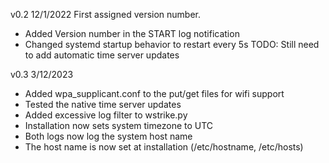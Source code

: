 v0.2 12/1/2022
First assigned version number.  
- Added Version number in the START log notification
- Changed systemd startup behavior to restart every 5s
TODO: Still need to add automatic time server updates

v0.3 3/12/2023  
- Added wpa_supplicant.conf to the put/get files for wifi support  
- Tested the native time server updates  
- Added excessive log filter to wstrike.py  
- Installation now sets system timezone to UTC
- Both logs now log the system host name
- The host name is now set at installation (/etc/hostname, /etc/hosts)
